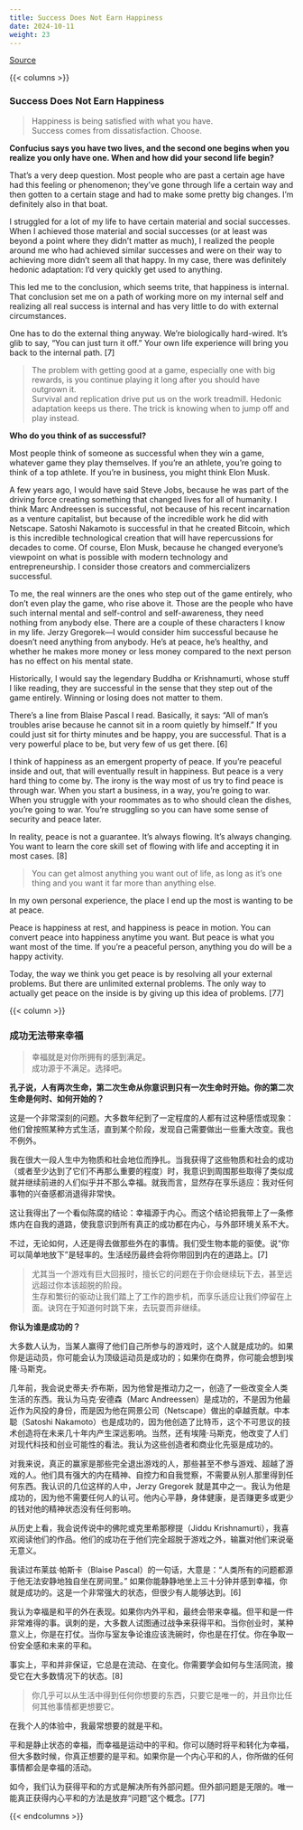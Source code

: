 ```yaml
---
title: Success Does Not Earn Happiness
date: 2024-10-11
weight: 23
---
```


[Source](https://www.navalmanack.com/almanack-of-naval-ravikant/success-does-not-earn-happiness)

{{< columns >}}

### Success Does Not Earn Happiness

> Happiness is being satisfied with what you have.  
> Success comes from dissatisfaction. Choose.

**Confucius says you have two lives, and the second one begins when you realize you only have one. When and how did your second life begin?**

That’s a very deep question. Most people who are past a certain age have had this feeling or phenomenon; they’ve gone through life a certain way and then gotten to a certain stage and had to make some pretty big changes. I’m definitely also in that boat.

I struggled for a lot of my life to have certain material and social successes. When I achieved those material and social successes (or at least was beyond a point where they didn’t matter as much), I realized the people around me who had achieved similar successes and were on their way to achieving more didn’t seem all that happy. In my case, there was definitely hedonic adaptation: I’d very quickly get used to anything.

This led me to the conclusion, which seems trite, that happiness is internal. That conclusion set me on a path of working more on my internal self and realizing all real success is internal and has very little to do with external circumstances.

One has to do the external thing anyway. We’re biologically hard-wired. It’s glib to say, “You can just turn it off.” Your own life experience will bring you back to the internal path. [7]

> The problem with getting good at a game, especially one with big rewards, is you continue playing it long after you should have outgrown it.  
> Survival and replication drive put us on the work treadmill. Hedonic adaptation keeps us there. The trick is knowing when to jump off and play instead.

**Who do you think of as successful?**

Most people think of someone as successful when they win a game, whatever game they play themselves. If you’re an athlete, you’re going to think of a top athlete. If you’re in business, you might think Elon Musk.

A few years ago, I would have said Steve Jobs, because he was part of the driving force creating something that changed lives for all of humanity. I think Marc Andreessen is successful, not because of his recent incarnation as a venture capitalist, but because of the incredible work he did with Netscape. Satoshi Nakamoto is successful in that he created Bitcoin, which is this incredible technological creation that will have repercussions for decades to come. Of course, Elon Musk, because he changed everyone’s viewpoint on what is possible with modern technology and entrepreneurship. I consider those creators and commercializers successful.

To me, the real winners are the ones who step out of the game entirely, who don’t even play the game, who rise above it. Those are the people who have such internal mental and self-control and self-awareness, they need nothing from anybody else. There are a couple of these characters I know in my life. Jerzy Gregorek—I would consider him successful because he doesn’t need anything from anybody. He’s at peace, he’s healthy, and whether he makes more money or less money compared to the next person has no effect on his mental state.

Historically, I would say the legendary Buddha or Krishnamurti, whose stuff I like reading, they are successful in the sense that they step out of the game entirely. Winning or losing does not matter to them.

There’s a line from Blaise Pascal I read. Basically, it says: “All of man’s troubles arise because he cannot sit in a room quietly by himself.” If you could just sit for thirty minutes and be happy, you are successful. That is a very powerful place to be, but very few of us get there. [6]

I think of happiness as an emergent property of peace. If you’re peaceful inside and out, that will eventually result in happiness. But peace is a very hard thing to come by. The irony is the way most of us try to find peace is through war. When you start a business, in a way, you’re going to war. When you struggle with your roommates as to who should clean the dishes, you’re going to war. You’re struggling so you can have some sense of security and peace later.

In reality, peace is not a guarantee. It’s always flowing. It’s always changing. You want to learn the core skill set of flowing with life and accepting it in most cases. [8]

> You can get almost anything you want out of life, as long as it’s one thing and you want it far more than anything else.

In my own personal experience, the place I end up the most is wanting to be at peace.

Peace is happiness at rest, and happiness is peace in motion. You can convert peace into happiness anytime you want. But peace is what you want most of the time. If you’re a peaceful person, anything you do will be a happy activity.

Today, the way we think you get peace is by resolving all your external problems. But there are unlimited external problems. The only way to actually get peace on the inside is by giving up this idea of problems. [77]

{{< column >}}

### 成功无法带来幸福

> 幸福就是对你所拥有的感到满足。  
> 成功源于不满足。选择吧。

**孔子说，人有两次生命，第二次生命从你意识到只有一次生命时开始。你的第二次生命是何时、如何开始的？**

这是一个非常深刻的问题。大多数年纪到了一定程度的人都有过这种感悟或现象：他们曾按照某种方式生活，直到某个阶段，发现自己需要做出一些重大改变。我也不例外。

我在很大一段人生中为物质和社会地位而挣扎。当我获得了这些物质和社会的成功（或者至少达到了它们不再那么重要的程度）时，我意识到周围那些取得了类似成就并继续前进的人们似乎并不那么幸福。就我而言，显然存在享乐适应：我对任何事物的兴奋感都消退得非常快。

这让我得出了一个看似陈腐的结论：幸福源于内心。而这个结论把我带上了一条修炼内在自我的道路，使我意识到所有真正的成功都在内心，与外部环境关系不大。

不过，无论如何，人还是得去做那些外在的事情。我们受生物本能的驱使。说“你可以简单地放下”是轻率的。生活经历最终会将你带回到内在的道路上。[7]

> 尤其当一个游戏有巨大回报时，擅长它的问题在于你会继续玩下去，甚至远远超过你本该超脱的阶段。  
> 生存和繁衍的驱动让我们踏上了工作的跑步机，而享乐适应让我们停留在上面。诀窍在于知道何时跳下来，去玩耍而非继续。

**你认为谁是成功的？**

大多数人认为，当某人赢得了他们自己所参与的游戏时，这个人就是成功的。如果你是运动员，你可能会认为顶级运动员是成功的；如果你在商界，你可能会想到埃隆·马斯克。

几年前，我会说史蒂夫·乔布斯，因为他曾是推动力之一，创造了一些改变全人类生活的东西。我认为马克·安德森（Marc Andreessen）是成功的，不是因为他最近作为风投的身份，而是因为他在网景公司（Netscape）做出的卓越贡献。中本聪（Satoshi Nakamoto）也是成功的，因为他创造了比特币，这个不可思议的技术创造将在未来几十年内产生深远影响。当然，还有埃隆·马斯克，他改变了人们对现代科技和创业可能性的看法。我认为这些创造者和商业化先驱是成功的。

对我来说，真正的赢家是那些完全退出游戏的人，那些甚至不参与游戏、超越了游戏的人。他们具有强大的内在精神、自控力和自我觉察，不需要从别人那里得到任何东西。我认识的几位这样的人中，Jerzy Gregorek 就是其中之一。我认为他是成功的，因为他不需要任何人的认可。他内心平静，身体健康，是否赚更多或更少的钱对他的精神状态没有任何影响。

从历史上看，我会说传说中的佛陀或克里希那穆提（Jiddu Krishnamurti），我喜欢阅读他们的作品。他们的成功在于他们完全超脱于游戏之外，输赢对他们来说毫无意义。

我读过布莱兹·帕斯卡（Blaise Pascal）的一句话，大意是：“人类所有的问题都源于他无法安静地独自坐在房间里。” 如果你能静静地坐上三十分钟并感到幸福，你就是成功的。这是一个非常强大的状态，但很少有人能够达到。[6]

我认为幸福是和平的外在表现。如果你内外平和，最终会带来幸福。但平和是一件非常难得的事。讽刺的是，大多数人试图通过战争来获得平和。当你创业时，某种意义上，你是在打仗。当你与室友争论谁应该洗碗时，你也是在打仗。你在争取一份安全感和未来的平和。

事实上，平和并非保证，它总是在流动、在变化。你需要学会如何与生活同流，接受它在大多数情况下的状态。[8]

> 你几乎可以从生活中得到任何你想要的东西，只要它是唯一的，并且你比任何其他事情都更想要它。

在我个人的体验中，我最常想要的就是平和。

平和是静止状态的幸福，而幸福是运动中的平和。你可以随时将平和转化为幸福，但大多数时候，你真正想要的是平和。如果你是一个内心平和的人，你所做的任何事情都会是幸福的活动。

如今，我们认为获得平和的方式是解决所有外部问题。但外部问题是无限的。唯一能真正获得内心平和的方法是放弃“问题”这个概念。[77]

{{< endcolumns >}}
